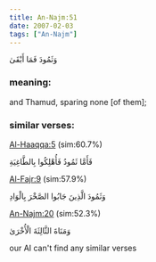 ```yaml
---
title: An-Najm:51
date: 2007-02-03
tags: ["An-Najm"]
---
```

وَثَمُودَ فَمَا أَبْقَىٰ
### meaning: 
and Thamud, sparing none [of them];
### similar verses: 

[Al-Haaqqa:5](/69/5) (sim:60.7%)

فَأَمَّا ثَمُودُ فَأُهْلِكُوا بِالطَّاغِيَةِ

[Al-Fajr:9](/89/9) (sim:57.9%)

وَثَمُودَ الَّذِينَ جَابُوا الصَّخْرَ بِالْوَادِ

[An-Najm:20](/53/20) (sim:52.3%)

وَمَنَاةَ الثَّالِثَةَ الْأُخْرَىٰ

our AI can't find any similar verses

